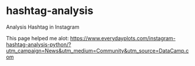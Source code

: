 # hashtag-analysis
Analysis Hashtag in Instagram

This page helped me alot: https://www.everydayplots.com/instagram-hashtag-analysis-python/?utm_campaign=News&utm_medium=Community&utm_source=DataCamp.com
